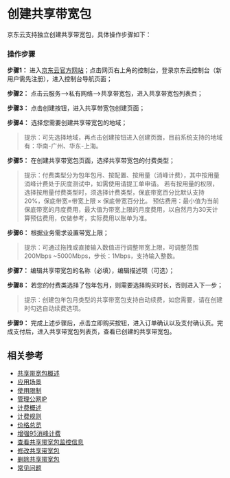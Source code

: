 # 创建共享带宽包

京东云支持独立创建共享带宽包，具体操作步骤如下：

### 操作步骤

**步骤1：** 进入[京东云官方网站](https://www.jdcloud.com/)；点击网页右上角的控制台，登录京东云控制台（新用户需先注册），进入控制台导航页面；

**步骤2：** 点击云服务-->私有网络-->共享带宽包，进入共享带宽包列表页；

**步骤3：** 点击创建按钮，进入共享带宽包创建页面；

**步骤4：** 选择您需要创建共享带宽包的地域；

> 提示：可先选择地域，再点击创建按钮进入创建页面，目前系统支持的地域有：华南-广州、华东-上海。

**步骤5：** 在创建共享带宽包页面，选择共享带宽包的付费类型； 

> 提示：付费类型分为包年包月、按配置、按用量（消峰计费），其中按用量消峰计费处于灰度测试中，如需使用请提工单申请。
> 若有按用量的权限，选择按用量付费类型时，须选择计费类型，保底带宽百分比默认支持20%，保底带宽=带宽上限 × 保底带宽百分比。
> 预估费用：最小值为当前保底带宽的月度费用，最大值为带宽上限的月度费用，以自然月为30天计算预估费用，仅做参考，实际费用以账单为准。


**步骤6：** 根据业务需求设置带宽上限；

> 提示：可通过拖拽或直接输入数值进行调整带宽上限，可调整范围200Mbps ~5000Mbps，步长：1Mbps，支持输入整数。

**步骤7：** 编辑共享带宽包的名称（必填），编辑描述项（可选）；

**步骤8：** 若您的付费类选择了包年包月，则需要选择购买时长，否则进入下一步；

> 提示：创建包年包月类型的共享带宽包支持自动续费，如您需要，请在创建时勾选自动续费选项。


**步骤9：** 完成上述步骤后，点击立即购买按钮，进入订单确认以及支付确认页。完成支付后，进入共享带宽包列表页，查看已创建的共享带宽包。

## 相关参考
- [共享带宽包概述](../Introductions/Product-Overview.md)
- [应用场景](../Introductions/Application-Scenarios.md)
- [使用限制](../Introductions/Restrictions.md)
- [管理公网IP](../Getting-Started/Manage-Public-IP.md)
- [计费概述](../Pricing/Billing-Overview.md)
- [计费规则](../Pricing/Billed-Rules.md)
- [价格总览](../Pricing/Price-Overview.md)
- [增强95消峰计费](../Pricing/Charge-By-Usage/Enhance95th-Eliminate.md)
- [查看共享带宽包监控信息](View-Monitoring.md)
- [修改共享带宽包](Modify-Bwp.md)
- [删除共享带宽包](Delete-Bwp.md)
- [常见问题](../FAQ/FAQ.md)

